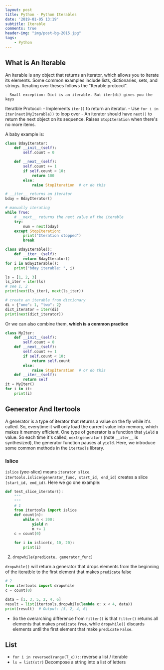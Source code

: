 ```yaml
---
layout: post
title: Python - Python Iterables
date: '2019-01-05 13:19'
subtitle: Iterable
comments: true
header-img: "img/post-bg-2015.jpg"
tags:
    - Python
---
```


## What is An Iterable

An iterable is any object that returns an iterator, which allows you to iterate its elements. Some common examples include lists, dictionaries, sets, and strings. Iterating over theses follows the "Iterable protocol".

    - Small exception: Dict is an iterable. But iter(di) gives you the keys

Iteratble Protocol:
    - Implements ```iter()``` to return an iterator.
        - Use `for i in iter(next(MyIterable))` to loop over
    - An iterator should have  `next()` to return the next object on its sequence. Raises `StopIteration` when there's no more items.

A baby example is:

```python
class BdayIterator:
    def __init__(self):
        self.count = 0

    def __next__(self):
        self.count += 1
        if self.count < 10:
            return 100
        else:
            raise StopIteration  # or do this

# __iter__ returns an iterator
bday = BdayIterator()

# manually iterating
while True:
    # __next__ returns the next value of the iterable
    try:
        num = next(bday)
    except StopIteration:
        print("Iteration stopped")
        break

class BdayIterable():
    def __iter__(self):
        return BdayIterator()
for i in BdayIterable():
    print("bday iterable: ", i)

ls = [1, 2, 3]
ls_iter = iter(ls)
# see 1, 2
print(next(ls_iter), next(ls_iter))

# create an iterable from dictionary
di = {"one": 1, "two": 2}
dict_iterator = iter(di)
print(next(dict_iterator))
```

Or we can also combine them, **which is a common practice**

```python
class MyIter:
    def __init__(self):
        self.count = 0
    def __next__(self):
        self.count += 1
        if self.count < 10:
            return self.count
        else:
            raise StopIteration  # or do this
    def __iter__(self):
        return self
it = MyIter()
for i in it:
    print(i)
```

## Generator And Itertools

A generator is a type of iterator that returns a value on the fly while it's called. So, everytime it will only load the current value into memory, which makes it memory efficient. One type of generator is a function that `yield` a value. So each time it's called, `next(generator)` (note `__iter__` is synthesized), the generator function pauses at `yield`. Here, we introduce some common methods in the `itertools` library.

### Islice

`islice` (yee-slice) means `iterator slice`. `itertools.islice(generator_func, start_id, end_id)` creates a slice `[start_id, end_id)`. Here we go one example:

```python
def test_slice_iterator():
    """
    """
    # 1
    from itertools import islice
    def count(n):
        while n < 200:
            yield n
            n += 1
    c = count(0)

    for i in islice(c, 10, 20):
        print(i)
```

2. `dropwhile(predicate, generator_func)`

`dropwhile()` will return a generator that drops elements from the beginning of the iteratble to the first element that makes `predicate` false

```python
# 2
from itertools import dropwhile
c = count(0)

data = [1, 3, 5, 2, 4, 6]
result = list(itertools.dropwhile(lambda x: x < 4, data))
print(result)  # Output: [5, 2, 4, 6]
```

- So the overarching difference from `filter()` is that `filter()`  returns all elements that makes `predicate` **`True`**, while `dropwhile()` discards elements until the first element that make `predicate` `False`.

## List

- `for i in reversed(range(T_x)):`: reverse a list / iterable
- `ls = list(str)` Decompose a string into a list of letters
